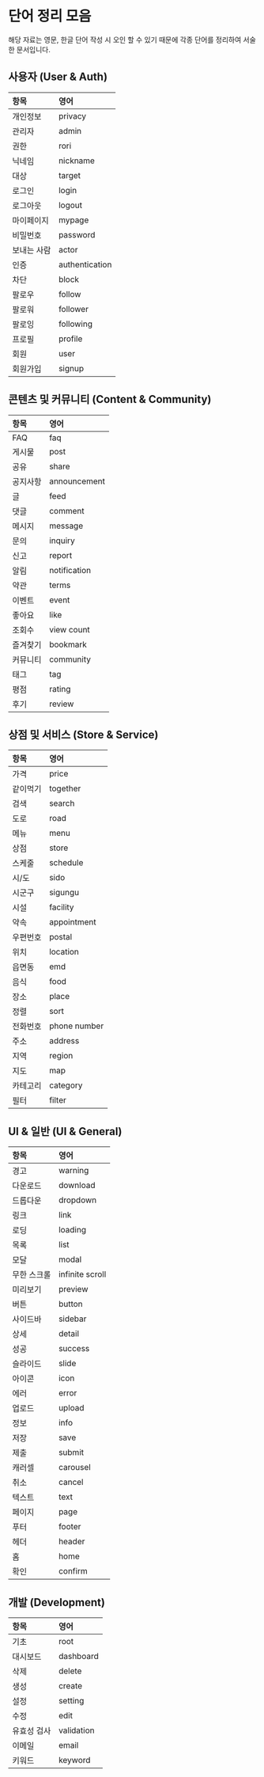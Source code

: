 # 단어 정리 모음
해당 자료는 영문, 한글 단어 작성 시 오인 할 수 있기 때문에 각종 단어를 정리하여 서술한 문서입니다.

## 사용자 (User & Auth)

| 항목 | 영어 |
| :-- | :-- |
| 개인정보 | privacy |
| 관리자 | admin |
| 권한 | rori |
| 닉네임 | nickname |
| 대상 | target |
| 로그인 | login |
| 로그아웃 | logout |
| 마이페이지 | mypage |
| 비밀번호 | password |
| 보내는 사람 | actor |
| 인증 | authentication |
| 차단 | block |
| 팔로우 | follow |
| 팔로워 | follower |
| 팔로잉 | following |
| 프로필 | profile |
| 회원 | user |
| 회원가입 | signup |

## 콘텐츠 및 커뮤니티 (Content & Community)

| 항목 | 영어 |
| :-- | :-- |
| FAQ | faq |
| 게시물 | post |
| 공유 | share |
| 공지사항 | announcement |
| 글 | feed |
| 댓글 | comment |
| 메시지 | message |
| 문의 | inquiry |
| 신고 | report |
| 알림 | notification |
| 약관 | terms |
| 이벤트 | event |
| 좋아요 | like |
| 조회수 | view count |
| 즐겨찾기 | bookmark |
| 커뮤니티 | community |
| 태그 | tag |
| 평점 | rating |
| 후기 | review |

## 상점 및 서비스 (Store & Service)

| 항목 | 영어 |
| :-- | :-- |
| 가격 | price |
| 같이먹기 | together |
| 검색 | search |
| 도로 | road |
| 메뉴 | menu |
| 상점 | store |
| 스케줄 | schedule |
| 시/도 | sido |
| 시군구 | sigungu |
| 시설 | facility |
| 약속 | appointment |
| 우편번호 | postal |
| 위치 | location |
| 읍면동 | emd |
| 음식 | food |
| 장소 | place |
| 정렬 | sort |
| 전화번호 | phone number |
| 주소 | address |
| 지역 | region |
| 지도 | map |
| 카테고리 | category |
| 필터 | filter |

## UI & 일반 (UI & General)

| 항목 | 영어 |
| :-- | :-- |
| 경고 | warning |
| 다운로드 | download |
| 드롭다운 | dropdown |
| 링크 | link |
| 로딩 | loading |
| 목록 | list |
| 모달 | modal |
| 무한 스크롤 | infinite scroll |
| 미리보기 | preview |
| 버튼 | button |
| 사이드바 | sidebar |
| 상세 | detail |
| 성공 | success |
| 슬라이드 | slide |
| 아이콘 | icon |
| 에러 | error |
| 업로드 | upload |
| 정보 | info |
| 저장 | save |
| 제출 | submit |
| 캐러셀 | carousel |
| 취소 | cancel |
| 텍스트 | text |
| 페이지 | page |
| 푸터 | footer |
| 헤더 | header |
| 홈 | home |
| 확인 | confirm |

## 개발 (Development)

| 항목 | 영어 |
| :-- | :-- |
| 기초 | root |
| 대시보드 | dashboard |
| 삭제 | delete |
| 생성 | create |
| 설정 | setting |
| 수정 | edit |
| 유효성 검사 | validation |
| 이메일 | email |
| 키워드 | keyword |